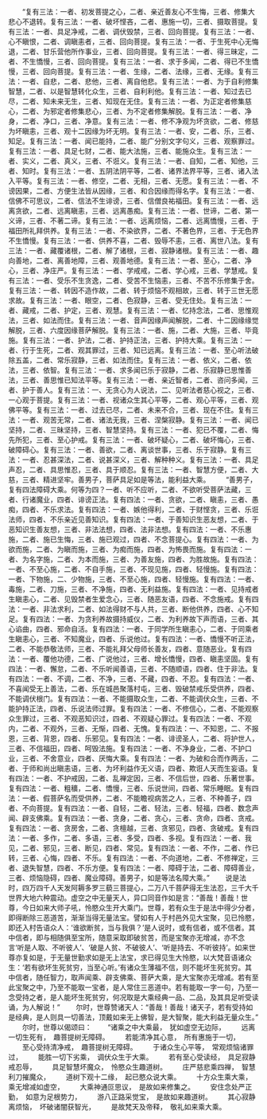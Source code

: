 <!-- { "loadSidebar": true } -->
　　“复有三法：一者、初发菩提之心，二者、亲近善友心不生悔，三者、修集大悲心不退转。复有三法：一者、破坏悭吝，二者、惠施一切，三者、摄取菩提。复有三法：一者、具足净戒，二者、调伏毁禁，三者、回向菩提。复有三法：一者、心不瞋恨，二者、调瞋恚者，三者、回向菩提。复有三法：一者、于生死中心无悔退，二者、甘乐营他所作事业，三者、回向菩提。复有三法：一者、得三昧定，二者、不生憍慢，三者、回向菩提。复有三法：一者、求于多闻，二者、得已不生憍慢，三者、回向菩提。复有三法：一者、生缘，二者、法缘，三者、无缘。复有三法：一者、自悲，二者、悲他，三者、离自他悲。复有三法：一者、为于自利修集智慧，二者、以是智慧转化众生，三者、自利利他。复有三法：一者、知过去已尽，二者、知未来无生，三者、知现在无住。复有三法：一者、为正定者修集慈心，二者、为邪定者修集悲心，三者、为不定者修集解脱。复有三法：一者、净身，二者、净口，三者、净意。复有三法：一者、修不净观为坏贪欲，二者、修慈为坏瞋恚，三者、观十二因缘为坏无明。复有三法：一者、安，二者、乐，三者、知足。复有三法：一者、闻已能持，二者、能广分别文字句义，三者、观察罪过。复有三法：一者、具足七财，二者、能大法施，三者、能施众生。复有三法：一者、实义，二者、真义，三者、不诳义。复有三法：一者、自知，二者、知他，三者、知时。复有三法：一者、五阴法阴平等，二者、诸界法界平等，三者、诸入法入平等。复有三法：一者、修空，二者、无相，三者、无愿。复有三法：一者、不谤因果，二者、方便生法皆从因缘，三者、和合因缘而得名字。复有三法：一者、信佛不可思议，二者、信法不生诽谤，三者、信僧良祐福田。复有三法：一者、远离贪欲，二者、远离瞋恚，三者、远离愚痴。复有三法：一者、世谛，二者、第一义谛，三者、不著二谛。复有三法：一者、远离烦恼，二者、远离憍慢，三者、于福田所礼拜供养。复有三法：一者、不染欲界，二者、不著色界，三者、于无色界不生憍慢。复有三法：一者、供养不喜，二者、毁辱不恚，三者、离世八法。复有三法：一者、藏覆诸根，二者、解了诸根，三者、寂静诸根。复有三法：一者、趣向善地，二者、离善地障，三者、观善地德。复有三法：一者、至心，二者、净心，三者、净庄严。复有三法：一者、学戒戒，二者、学心戒，三者、学慧戒。复有三法：一者、受乐不生贪逸，二者、受苦不生恼恚，三者、不苦不乐修集于舍。复有三法：一者、转因不造作故，二者、转于烦恼不观相故，三者、转于三世无愿求故。复有三法：一者、眼空，二者、色寂静，三者、受无住处。复有三法：一者、藏戒，二者、护定，三者、观慧。复有三法：一者、忆持念法，二者、思惟观法，三者、如法而住。复有三法：一者、音声因缘声闻解脱，二者、十二因缘缘觉解脱，三者、六度因缘菩萨解脱。复有三法：一者、施，二者、大施，三者、毕竟施。复有三法：一者、护法，二者、护持正法，三者、护持大乘。复有三法：一者、行于生死，二者、观其罪过，三者、知已远离。复有三法：一者、至心听法破除五盖，二者、常乐寂静，三者、如法而住。复有三法：一者、依义，二者、依法，三者、依智。复有三法：一者、求多闻已乐于寂静，二者、乐寂静已思惟善法，三者、善思惟已知法平等。复有三法：一者、亲近智者，二者、咨问多闻，三者、护于善人。复有三法：一、无贪心为人说法，二、见听法者慈心视之，三者、一心观于菩提。复有三法：一者、视诸众生其心平等，二者、观心平等，三者、观佛平等。复有三法：一者、过去已尽，二者、未来不合，三者、现在不住。复有三法：一者、观苦无常，二者、诸法无我，三者、涅槃寂静。复有三法：一者、闻已坚持，二者、三昧坚持，三者、智慧坚持。复有三法：一者、犯已不覆，二者、悔先所犯，三者、至心护戒。复有三法：一者、破坏疑心，二者、破坏悔心，三者、破障碍心。复有三法：一者、善欲，二者、离谈世事，三者、乐于寂静。复有三法：一者、忍甚深法，二者、说甚深义，三者、解种种义。复有三法：一者、具足声忍，二者、具思惟忍，三者、具于顺忍。复有三法：一者、智慧方便，二者、大慈，三者、精进坚牢。善男子，菩萨具足如是等法，能利益大乘。
　　“善男子，复有四法障碍大乘。何等为四？一者、听不应听，二者、不欲听受菩萨法藏，三者、行诸魔业，四者、诽谤正法。复有四法：一者、贪欲，二者、瞋恚，三者、愚痴，四者、不乐求法。复有四法：一者、嫉他得利，二者、于财悭贪，三者、乐诳法师，四者、不乐亲近见善知识。复有四法：一者、于善知识生恶友想，二者、于恶知识生善友想，三者、非法法想，四者、法非法想。复有四法：一者、不乐惠施，二者、施已生悔，三者、施已观过，四者、不念菩提心。复有四法：一者、为欲而施，二者、为瞋而施，三者、为痴而施，四者、为怖畏而施。复有四法：一者、为名字施，二者、为本而施，三者、为善友施，四者、为胜故施。复有四法：一者、不至心施，二者、不自手施，三者、不现见施，四者、轻慢施。复有四法：一者、下物施，二、少物施，三者、不至心施，四者、轻慢施。复有四法：一者、毒施，二者、刀施，三者、不净施，四者、无利益施。复有四法：一者、见持戒者生瞋恚心，二者、见毁禁者生爱念心，三者、随恶友语，四者、不念施戒。复有四法：一者、非法求利，二者、如法得财不与人共，三者、断他供养，四者、心不知足。复有四法：一者、为贪利养故摄持威仪，二者、为利养故下声而语，三者、其心谄曲，四者、邪命自活。复有四法：一者、于同学所生瞋恚心，二者、于同乘者生瞋恚心，三者、不知魔业，四者、乐说他过。复有四法：一者、憍慢不听正法，二者、不能恭敬法师，三者、不能礼拜父母师长善友，四者、意随恶业。复有四法：一者、覆他功德，二者、广说他过，三者、增长憍慢，四者、瞋恚坚固。复有四法：一者、懈怠，二者、不乐听闻善语，三者、不随顺语，四者、住于非法。复有四法：一者、不调，二者、不净，三者、不藏，四者、不忍。复有四法：一者、不喜闻受无上善法，二者、乐在城邑聚落村屯，三者、毁破禁戒乐受供养，四者、不能调伏根门。复有四法：一者、不能摄取众生，二者、不能调伏众生，三者、不能护持正法，四者、乐说法师过罪。复有四法：一者、不修信心，二者、不能观察众生罪过，三者、不观恶知识过，四者、不观疑心罪过。复有四法：一者、不观内，二者、不观外，三者、无惭，四者、无愧。复有四法：一、不知恩，二、不报恩，三者、背恩，四者、乐邪见。复有四法：一者、诽谤圣人，二者、将护世人，三者、不信福田，四者、呵毁法施。复有四法：一者、不净身业，二者、不护口业，三者、不舍意业，四者、厌悔大乘。复有四法：一者、为破和合而作两舌，二者、于师和尚出瞋恚语，三者、为坏利益作无义语，四者、欺诳人天而生妄语。复有四法：一者、不护戒因，二者、乱禅定因，三者、不信后世，四者、乐著世事。复有四法：一者、粗穬，二者、憍慢，三者、乐说世间，四者、常乐睡眠。复有四法：一者、假菩萨名而受供养，二者、不能瞻视病苦之人，三者、不种善子，四者、不向菩提。复有四法：一者、自轻，二者、轻法，三者、轻福，四者、数念声闻、辟支佛乘。复有四法：一者、贪身，二者、贪心，三者、贪命，四者、贪戒。复有四法：一者、贪房舍，二者、贪檀越，三者、贪邪见，四者、贪破戒。复有四法：一者、多作，二者、多语，三者、多受，四者、多视。复有四法：一者、我见，二者、邪见，三者、断见，四者、常见。复有四法：一者、不作，二者、作已转，三者、心悔，四者、不乐。复有四法：一者、不向道地，二者、不修禅定，三者、退失智慧，四者、不乐方便。复有四法：一者、障碍于法，二者、障碍善业，三者、烦恼隐碍，四者、魔业障碍。善男子，如是等法名障大乘。”
　　说是法时，四万四千人天发阿耨多罗三藐三菩提心，二万八千菩萨得无生法忍，三千大千世界大地六种震动。虚空之中无量天人，异口同音作如是言：“善哉！善哉！世尊，今日如来大师子吼，怜愍众生开大乘门。世尊，若有众生于是法中得少分者，即得断除三恶道苦，渐渐当得无量法宝。譬如有人于村邑外见大宝聚，见已怜愍，即还入村告语众人：‘谁欲断贫，当与我俱？’是人说时，或有信者，或不信者。其中信者，即与相随俱至宝所，随意采取即破贫苦，而是宝聚亦无增减，亦不念言‘听是人取、不听彼人’、‘破是人贫、不破彼人’、‘听是持去、不听彼持’。如来世尊亦复如是，于无量世勤求如是无上法宝，求已得见生大怜愍，以大梵音语诸众生：‘若有欲坏生死贫穷，当至心听。’有诸众生薄福不信，则不能坏生死贫穷。其中信者，随任智力，取声闻乘、辟支佛乘、菩萨大乘，是大宝聚亦无增减。若有至此宝聚之中，乃至不能取一宝者，是人常住三恶道中。若有能取一字一句，乃至一念受持之者，是人能坏生死贫穷，何况取是大乘经典一品、二品，及其具足听受读诵，为人解说！”
　　尔时，世尊赞诸天人：“善哉！善哉！诸天子，若有受持如是经典，是人则具一切善法，顶戴如来无上佛智，是大智聚，能大利益无量众生。”
　　尔时，世尊以偈颂曰：
　　“诸乘之中大乘最，　犹如虚空无边际，
　　远离一切生死有，　趣菩提树无障碍。
　　若能清净其心意，　所有惠施于一切，
　　至心受持清净戒，　趣菩提树无障碍。
　　于诸众生心平等，　常观烦恼诸罪过，
　　能胜一切下劣乘，　调伏众生于大乘。
　　若有至心受读经，　具足寂静戒忍辱，
　　具足智慧坏魔众，　怜愍众生趣道树。
　　庄严慈悲乘四禅，　智慧利刀摧魔众，
　　道树下观十二缘，　起已愍众说大乘。
　　十方众生乘大乘，　乘无增减如虚空，
　　大乘神通叵思议，　是故如来修集之。
　　安住念处严正勤，　如意为足根势力，
　　游八正路采觉宝，　是故如来趣道树。
　　其心寂静离烦恼，　坏破诸闇获智光，
　　是故梵天及帝释，　敬礼如来乘大乘。

